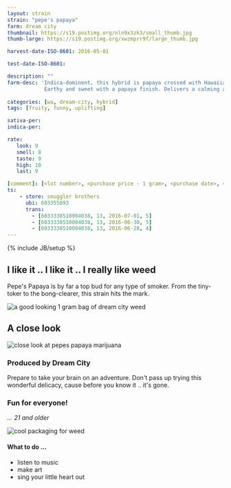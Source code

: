 ```yaml
---
layout: strain
strain: "pepe's papaya"
farm: dream city
thumbnail: https://s19.postimg.org/nln9x3zk3/small_thumb.jpg
thumb-large: https://s19.postimg.org/xwzmprr9f/large_thumb.jpg

harvest-date-ISO-8601: 2016-05-01

test-date-ISO-8601: 

description: ""
farm-desc: 'Indica-dominent, this hybrid is papaya crossed with Hawaiian exoctic. 
            Earthy and sweet with a papaya finish. Delivers a calming and relaxing high.'
            
categories: [wa, dream-city, hybrid]
tags: [fruity, funny, uplifting]

sativa-per: 
indica-per: 

rate:
   look: 9
   smell: 8
   taste: 9
   high: 10
   last: 9

[comment]: [<lot number>, <purchase price - 1 gram>, <purchase date>, <aggr. rating (of 5)>]
ts: 
    - store: smuggler brothers
      ubi: 603355893
      trans: 
        - [6033338510004038, 13, 2016-07-01, 5]
        - [6033338510004038, 13, 2016-06-30, 5]
        - [6033338510004038, 13, 2016-06-28, 4]   
---
```

{% include JB/setup %}

## I like it .. I like it .. I really like weed

Pepe's Papaya is by far a top bud for any type of smoker.
From the tiny-toker to the bong-clearer, this strain hits the mark.

![a good looking 1 gram bag of dream city weed](https://s19.postimg.org/8k2lwvnb3/WP_20160628_20_42_21_Pro.jpg)

## A close look

![close look at pepes papaya marijuana](https://s19.postimg.org/sfylcf4cf/WP_20160628_20_43_01_Pro.jpg)

### Produced by Dream City

Prepare to take your brain on an adventure.
Don't pass up trying this wonderful delicacy, 
cause before you know it .. it's gone.

### Fun for everyone!

*... 21 and older*

![cool packaging for weed](https://s19.postimg.org/hdtidza9v/WP_20160628_20_34_39_Pro.jpg)

#### What to do ...

- listen to music
- make art
- sing your little heart out